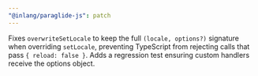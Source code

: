 ```yaml
---
"@inlang/paraglide-js": patch
---
```


Fixes `overwriteSetLocale` to keep the full `(locale, options?)` signature when overriding `setLocale`, preventing TypeScript from rejecting calls that pass `{ reload: false }`. Adds a regression test ensuring custom handlers receive the options object.
